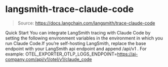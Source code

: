 # langsmith-trace-claude-code

> Source: https://docs.langchain.com/langsmith/trace-claude-code

Quick Start
You can integrate LangSmith tracing with Claude Code by setting the following environment variables in the environment in which you run Claude Code.If you’re self-hosting LangSmith, replace the base endpoint with your LangSmith api endpoint and append
/api/v1
. For example: OTEL_EXPORTER_OTLP_LOGS_ENDPOINT=https://ai-company.com/api/v1/otel/v1/claude_code
